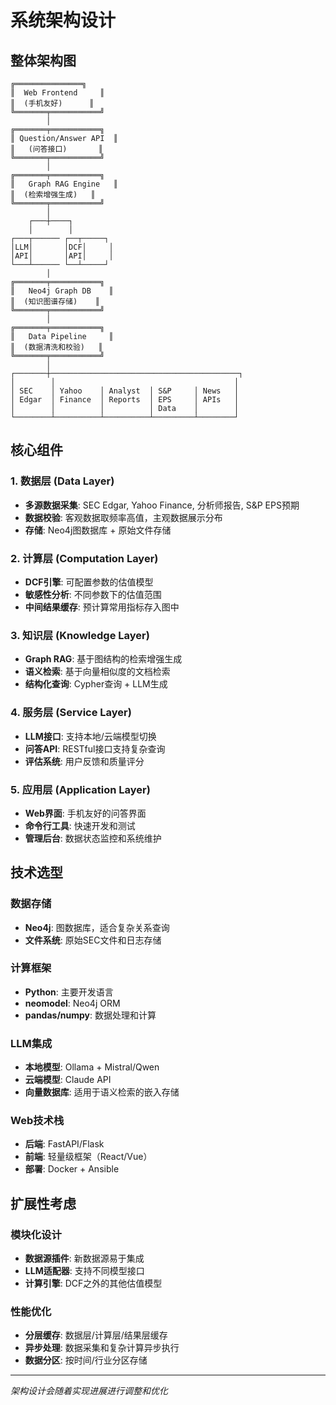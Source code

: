 # 系统架构设计

## 整体架构图

```
╔═══════════════╗
║  Web Frontend     ║
║  (手机友好)      ║
╚═══════╤═══════════╝
        │
╔═══════╤═══════════╗
║ Question/Answer API  ║
║   (问答接口)       ║
╚═══════╤═══════════╝
        │
╔═══════╤═══════════╗
║   Graph RAG Engine   ║
║  (检索增强生成)   ║
╚═══════╤═══════════╝
        │
    ┌───┼────┐
    │        │
┌───┬────── ┌──┬─────┐
│LLM│       │DCF│     │
│API│       │API│     │
└───┴────── └──┴─────┘
        │
╔═══════╤═══════════╗
║   Neo4j Graph DB    ║
║  (知识图谱存储)    ║
╚═══════╤═══════════╝
        │
╔═══════╤═══════════╗
║   Data Pipeline     ║
║  (数据清洗和校验)   ║
╚═══════╤═══════════╝
        │
┌───────┼──────────────────────────────────────────┐
│        │                                        │
│ SEC    │ Yahoo    │ Analyst  │ S&P     │ News   │
│ Edgar  │ Finance  │ Reports  │ EPS     │ APIs   │
│        │          │          │ Data    │        │
└────────┴──────────┴──────────┴─────────┴────────┘
```

## 核心组件

### 1. 数据层 (Data Layer)
- **多源数据采集**: SEC Edgar, Yahoo Finance, 分析师报告, S&P EPS预期
- **数据校验**: 客观数据取频率高值，主观数据展示分布
- **存储**: Neo4j图数据库 + 原始文件存储

### 2. 计算层 (Computation Layer) 
- **DCF引擎**: 可配置参数的估值模型
- **敏感性分析**: 不同参数下的估值范围
- **中间结果缓存**: 预计算常用指标存入图中

### 3. 知识层 (Knowledge Layer)
- **Graph RAG**: 基于图结构的检索增强生成
- **语义检索**: 基于向量相似度的文档检索
- **结构化查询**: Cypher查询 + LLM生成

### 4. 服务层 (Service Layer)
- **LLM接口**: 支持本地/云端模型切换
- **问答API**: RESTful接口支持复杂查询
- **评估系统**: 用户反馈和质量评分

### 5. 应用层 (Application Layer)
- **Web界面**: 手机友好的问答界面
- **命令行工具**: 快速开发和测试
- **管理后台**: 数据状态监控和系统维护

## 技术选型

### 数据存储
- **Neo4j**: 图数据库，适合复杂关系查询
- **文件系统**: 原始SEC文件和日志存储

### 计算框架
- **Python**: 主要开发语言
- **neomodel**: Neo4j ORM
- **pandas/numpy**: 数据处理和计算

### LLM集成
- **本地模型**: Ollama + Mistral/Qwen
- **云端模型**: Claude API
- **向量数据库**: 适用于语义检索的嵌入存储

### Web技术栈
- **后端**: FastAPI/Flask
- **前端**: 轻量级框架（React/Vue）
- **部署**: Docker + Ansible

## 扩展性考虑

### 模块化设计
- **数据源插件**: 新数据源易于集成
- **LLM适配器**: 支持不同模型接口
- **计算引擎**: DCF之外的其他估值模型

### 性能优化
- **分层缓存**: 数据层/计算层/结果层缓存
- **异步处理**: 数据采集和复杂计算异步执行
- **数据分区**: 按时间/行业分区存储

---

*架构设计会随着实现进展进行调整和优化*